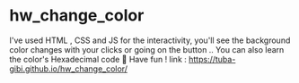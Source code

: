 # hw_change_color
I've used HTML , CSS and JS for the interactivity, you'll see the background color changes with your clicks or going on the button ..
You can also learn the color's Hexadecimal code 🤩 Have fun !
link : https://tuba-gibi.github.io/hw_change_color/
